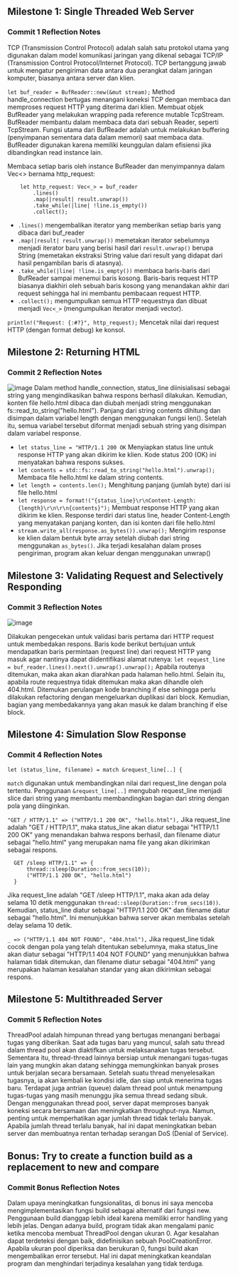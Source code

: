 ## Milestone 1: Single Threaded Web Server
### Commit 1 Reflection Notes

TCP (Transmission Control Protocol) adalah salah satu protokol utama yang digunakan dalam model komunikasi jaringan yang dikenal sebagai TCP/IP (Transmission Control Protocol/Internet Protocol).
TCP bertanggung jawab untuk mengatur pengiriman data antara dua perangkat dalam jaringan komputer, biasanya antara server dan klien.

`let buf_reader = BufReader::new(&mut stream);` Method handle_connection bertugas menangani koneksi TCP dengan membaca dan memproses request HTTP yang diterima dari klien.
Membuat objek BufReader yang melakukan wrapping pada reference mutable TcpStream.
BufReader membantu dalam membaca data dari sebuah Reader, seperti TcpStream.
Fungsi utama dari BufReader adalah untuk melakukan buffering (penyimpanan sementara data dalam memori) saat membaca data.
BufReader digunakan karena memiliki keunggulan dalam efisiensi jika dibandingkan read instance lain.

Membaca setiap baris oleh instance BufReader dan menyimpannya dalam Vec<> bernama http_request:
```
    let http_request: Vec<_> = buf_reader
        .lines()
        .map(|result| result.unwrap())
        .take_while(|line| !line.is_empty())
        .collect();
```
- ```.lines()``` mengembalikan iterator yang memberikan setiap baris yang dibaca dari buf_reader
- ```.map(|result| result.unwrap())``` memetakan iterator sebelumnya menjadi iterator baru yang berisi hasil dari ```result.unwrap()``` berupa String (memetakan ekstraksi String value dari result yang didapat dari hasil pengambilan baris di atasnya).
- ```.take_while(|line| !line.is_empty())``` membaca baris-baris dari BufReader sampai menemui baris kosong. Baris-baris request HTTP biasanya diakhiri oleh sebuah baris kosong yang menandakan akhir dari request sehingga  hal ini membantu pembacaan request HTTP.
- ```.collect();``` mengumpulkan semua HTTP requestnya dan dibuat menjadi ```Vec<_>``` (mengumpulkan iterator menjadi vector).

`println!("Request: {:#?}", http_request);` Mencetak nilai dari request HTTP (dengan format debug) ke konsol.

## Milestone 2: Returning HTML
### Commit 2 Reflection Notes
![image](https://github.com/ariananurlayla/advprog-module6/assets/117559846/81cef064-8179-452e-b6ee-e4d21ce126ff)
Dalam method handle_connection, status_line diinisialisasi sebagai string yang mengindikasikan bahwa respons berhasil dilakukan. Kemudian, konten file hello.html dibaca dan diubah menjadi string menggunakan fs::read_to_string("hello.html"). Panjang dari string contents dihitung dan disimpan dalam variabel length dengan menggunakan fungsi len(). Setelah itu, semua variabel tersebut diformat menjadi sebuah string yang disimpan dalam variabel response.
- `let status_line = "HTTP/1.1 200 OK` Menyiapkan status line untuk response HTTP yang akan dikirim ke klien. Kode status 200 (OK) ini menyatakan bahwa respons sukses.
- `let contents = std::fs::read_to_string("hello.html").unwrap();` Membaca  file hello.html ke dalam string contents.
- `let length = contents.len();` Menghitung panjang (jumlah byte) dari isi file hello.html
- `let response = format!("{status_line}\r\nContent-Length: {length}\r\n\r\n{contents}");` Membuat response HTTP yang akan dikirim ke klien. Response terdiri dari status line, header Content-Length yang menyatakan panjang konten, dan isi konten dari file hello.html
- `stream.write_all(response.as_bytes()).unwrap();` Mengirim response ke klien dalam bentuk byte array setelah diubah dari string menggunakan `as_bytes()`. Jika terjadi kesalahan dalam proses pengiriman, program akan keluar dengan menggunakan unwrap()

## Milestone 3: Validating Request and Selectively Responding
### Commit 3 Reflection Notes
![image](https://github.com/ariananurlayla/advprog-module6/assets/117559846/6cdce661-e8c0-49d4-9ed7-68350bfc168b)

Dilakukan pengecekan untuk validasi baris pertama dari HTTP request untuk membedakan respons.
Baris kode berikut bertujuan untuk mendapatkan baris permintaan (request line) dari request HTTP yang masuk agar nantinya dapat diidentifikasi alamat rutenya:
`let request_line = buf_reader.lines().next().unwrap().unwrap();`
Apabila routenya ditemukan, maka akan akan diarahkan pada halaman hello.html. Selain itu, apabila route requestnya tidak ditemukan maka akan dihandle oleh 404.html.
Ditemukan perulangan kode branching if else sehingga perlu dilakukan refactoring dengan mengeluarkan duplikasi dari block. Kemudian, bagian yang membedakannya yang akan masuk ke dalam branching if else block.

## Milestone 4: Simulation Slow Response
### Commit 4 Reflection Notes
`let (status_line, filename) = match &request_line[..] {`

`match` digunakan untuk membandingkan nilai dari request_line dengan pola tertentu.
Penggunaan `&request_line[..]` mengubah request_line menjadi slice dari string yang membantu membandingkan bagian dari string dengan pola yang diinginkan.

`"GET / HTTP/1.1" => ("HTTP/1.1 200 OK", "hello.html"),` Jika request_line adalah "GET / HTTP/1.1", maka status_line akan diatur sebagai "HTTP/1.1 200 OK" yang menandakan bahwa respons berhasil, dan filename diatur sebagai "hello.html" yang merupakan nama file yang akan dikirimkan sebagai respons.

``` 
  GET /sleep HTTP/1.1" => {
      thread::sleep(Duration::from_secs(10));
      ("HTTP/1.1 200 OK", "hello.html")
  }
```

Jika request_line adalah "GET /sleep HTTP/1.1", maka akan ada delay selama 10 detik menggunakan `thread::sleep(Duration::from_secs(10))`. Kemudian, status_line diatur sebagai "HTTP/1.1 200 OK" dan filename diatur sebagai "hello.html". Ini menunjukkan bahwa server akan membalas setelah delay selama 10 detik.

`_ => ("HTTP/1.1 404 NOT FOUND", "404.html"),` Jika request_line tidak cocok dengan pola yang telah ditentukan sebelumnya, maka status_line akan diatur sebagai "HTTP/1.1 404 NOT FOUND" yang menunjukkan bahwa halaman tidak ditemukan, dan filename diatur sebagai "404.html" yang merupakan halaman kesalahan standar yang akan dikirimkan sebagai respons.

## Milestone 5: Multithreaded Server
### Commit 5 Reflection Notes
ThreadPool adalah himpunan thread yang bertugas menangani berbagai tugas yang diberikan.
Saat ada tugas baru yang muncul, salah satu thread dalam thread pool akan diaktifkan untuk melaksanakan tugas tersebut.
Sementara itu, thread-thread lainnya bersiap untuk menangani tugas-tugas lain yang mungkin akan datang sehingga memungkinkan banyak proses untuk berjalan secara bersamaan.
Setelah suatu thread menyelesaikan tugasnya, ia akan kembali ke kondisi idle, dan siap untuk menerima tugas baru.
Terdapat juga antrian (queue) dalam thread pool untuk menampung tugas-tugas yang masih menunggu jika semua thread sedang sibuk.
Dengan menggunakan thread pool, server dapat memproses banyak koneksi secara bersamaan dan meningkatkan throughput-nya.
Namun, penting untuk memperhatikan agar jumlah thread tidak terlalu banyak.
Apabila jumlah thread terlalu banyak, hal ini dapat meningkatkan beban server dan membuatnya rentan terhadap serangan DoS (Denial of Service).

## Bonus: Try to create a function build as a replacement to new and compare
### Commit Bonus Reflection Notes
Dalam upaya meningkatkan fungsionalitas, di bonus ini saya mencoba mengimplementasikan fungsi build sebagai alternatif dari fungsi new.
Penggunaan build dianggap lebih ideal karena memiliki error handling yang lebih jelas.
Dengan adanya build, program tidak akan mengalami panic ketika mencoba membuat ThreadPool dengan ukuran 0.
Agar kesalahan dapat terdeteksi dengan baik, didefinisikan sebuah PoolCreationError.
Apabila ukuran pool diperiksa dan berukuran 0, fungsi build akan mengembalikan error tersebut.
Hal ini dapat meningkatkan keandalan program dan menghindari terjadinya kesalahan yang tidak terduga.